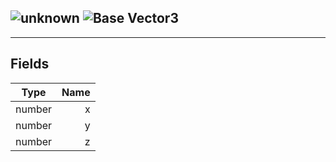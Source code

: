 ## ![unknown](../.gitbook/assets/unknown.png) ![Base](../.gitbook/assets/base.png) Vector3


------
## Fields

| Type   | Name |
| ------ | ---: |
| number | x |
| number | y |
| number | z |

